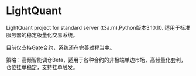 # LightQuant
LightQuant project for standard server (t3a.m),Python版本3.10.10.
适用于标准服务器的稳定版量化交易系统。

目前仅支持Gate合约，系统还在完善过程当中。

策略：高频智能调仓Beta，适用于各种合约的非极端单边市场，高频量化套利，仓位挂单稳定，支持挂单触发。
